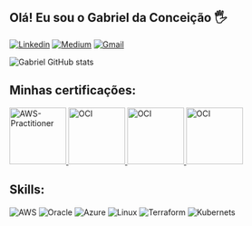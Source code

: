## Olá! Eu sou o Gabriel da Conceição 🖐️

[![Linkedin](https://img.shields.io/badge/LinkedIn-0077B5?style=for-the-badge&logo=linkedin&logoColor=white)](https://www.linkedin.com/in/gabrieldevops/)
[![Medium](https://img.shields.io/badge/Medium-12100E?style=for-the-badge&logo=medium&logoColor=white)](https://medium.com/@cloud.capacitacao)
[![Gmail](	https://img.shields.io/badge/Gmail-D14836?style=for-the-badge&logo=gmail&logoColor=white)](cloud.capacitacao@gmail.com)

![Gabriel GitHub stats](https://github-readme-stats.vercel.app/api?username=startdevopss&show_icons=true&theme=dracula)

## Minhas certificações:

<div>
  
<a style="cursor: pointer;" href="https://www.credly.com/badges/2e2d53e1-50a9-4767-864e-207eb327d47b/linked_in_profile" target="_blank" title="AWS Certified Cloud Practitioner -Practitioner">
  <img src="https://d1.awsstatic.com/training-and-certification/certification-badges/AWS-Certified-Cloud-Practitioner_badge.634f8a21af2e0e956ed8905a72366146ba22b74c.png" alt="AWS-Practitioner" width="100">
</a>  
  
<a style="cursor: pointer;" href="https://catalog-education.oracle.com/pls/certview/sharebadge?id=A7D47257AB5AF996451C52F142704FD498C4217D4026A684EB368042C1271335" target="_blank" title="OCI Certifield Architect Associate">
  <img src="https://objectstorage.us-phoenix-1.oraclecloud.com/p/c3pofC7CHkSqKCRIe7q91rfgM9hXgQQW-GN-CtR9tbzkW4HIN0H02OJ8xwoeHPO_/n/axdnydvy8b2d/b/BCKMLPHXDEV_IMAGES/o/img/PROD/Learning-Path_badge_default.png" alt="OCI" width="100">
</a>  

   <a style="cursor: pointer;" href="https://catalog-education.oracle.com/pls/certview/sharebadge?id=D451FC089C61667C3C44D3FF812CBC19EB92B2EB03E946600A1E49ECB4C2B89B" target="_blank" title="OCI Data Management Associate">
  <img src="https://objectstorage.us-phoenix-1.oraclecloud.com/p/c3pofC7CHkSqKCRIe7q91rfgM9hXgQQW-GN-CtR9tbzkW4HIN0H02OJ8xwoeHPO_/n/axdnydvy8b2d/b/BCKMLPHXDEV_IMAGES/o/img/PROD/Learning-Path_badge_default.png" alt="OCI" width="100">
</a>

   <a style="cursor: pointer;" href="https://catalog-education.oracle.com/pls/certview/sharebadge?id=10C7DC40EBBC997E507F08F93B9450ABEBC0951BA209DE610537244516B782E8" target="_blank" title="OCI Foundation Associate">
  <img src="https://images.credly.com/images/27db49f3-8bae-4314-8a84-884935b569db/50_Oracle_Cloud_Infrastructure.png" alt="OCI" width="100">
</a>


</div>

## Skills:

<div style="display: inline_block">
  <img align="center" alt="AWS" src="https://img.shields.io/badge/Amazon_AWS-232F3E?style=for-the-badge&logo=amazon-aws&logoColor=white" />
  <img align="center" alt="Oracle" src="https://img.shields.io/badge/Oracle-F80000?style=for-the-badge&logo=Oracle&logoColor=white" />
  <img align="center" alt="Azure" src="https://img.shields.io/badge/azure-%230072C6.svg?style=for-the-badge&logo=microsoftazure&logoColor=white" />
  <img align="center" alt="Linux" src="https://img.shields.io/badge/Linux-FCC624?style=for-the-badge&logo=linux&logoColor=black" />
  <img align="center" alt="Terraform" src="https://img.shields.io/badge/terraform-%235835CC.svg?style=for-the-badge&logo=terraform&logoColor=white" />
  <img align="center" alt="Kubernets" src="https://img.shields.io/badge/kubernetes-%23326ce5.svg?style=for-the-badge&logo=kubernetes&logoColor=white" />
</div><br/>



